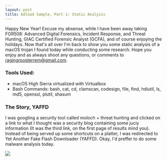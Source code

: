 ```yaml
---
layout: post
title: Adload Sample, Part 1: Static Analysis
---
```

Happy New Year! Excuse my absense, while I have been away taking FOR508: Advanced Digital Forensics, Incident Response, and Threat Hunting, GIAC Certified Forensic Analyst (GCFA), 
and of course enjoying the holidays. Now that's all over I'm back to show you some static analysis of a macOS trojan I found today while conducting some research. 
Hope you enjoy and as always shoot any questions, or comments to ragingroosterrem@gmail.com.

### Tools Used:
- macOS High Sierra virtualized with Virtualbox
- Bash Commands: bash, cat, cd, clamscan, codesign, file, find, hdiutil, ls, md5, openssl, plutil, shasum

### The Story, YAFFD
I was googling a security tool called moloch + threat hunting and clicked on a link to what I thought was a security blog containing some juciy information 
(It was the third link, on the first page of results mind you). Instead of being served up some shortcuts on a platter, I was redirected to Yet Another Fake Flash Downloader (YAFFD). 
Okay, I'd preffer to do some malware analysis today.

<img src="{{ site.baseurl }}/images/YAFFD.png">

